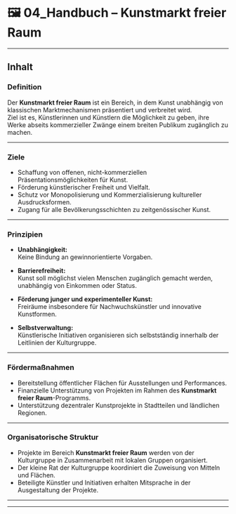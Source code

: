 # 🖼️ 04_Handbuch – Kunstmarkt freier Raum

---

## Inhalt

### Definition

Der **Kunstmarkt freier Raum** ist ein Bereich, in dem Kunst unabhängig von klassischen Marktmechanismen präsentiert und verbreitet wird.  
Ziel ist es, Künstlerinnen und Künstlern die Möglichkeit zu geben, ihre Werke abseits kommerzieller Zwänge einem breiten Publikum zugänglich zu machen.

---

### Ziele

- Schaffung von offenen, nicht-kommerziellen Präsentationsmöglichkeiten für Kunst.
- Förderung künstlerischer Freiheit und Vielfalt.
- Schutz vor Monopolisierung und Kommerzialisierung kultureller Ausdrucksformen.
- Zugang für alle Bevölkerungsschichten zu zeitgenössischer Kunst.

---

### Prinzipien

- **Unabhängigkeit:**  
  Keine Bindung an gewinnorientierte Vorgaben.
  
- **Barrierefreiheit:**  
  Kunst soll möglichst vielen Menschen zugänglich gemacht werden, unabhängig von Einkommen oder Status.
  
- **Förderung junger und experimenteller Kunst:**  
  Freiräume insbesondere für Nachwuchskünstler und innovative Kunstformen.

- **Selbstverwaltung:**  
  Künstlerische Initiativen organisieren sich selbstständig innerhalb der Leitlinien der Kulturgruppe.

---

### Fördermaßnahmen

- Bereitstellung öffentlicher Flächen für Ausstellungen und Performances.
- Finanzielle Unterstützung von Projekten im Rahmen des **Kunstmarkt freier Raum**-Programms.
- Unterstützung dezentraler Kunstprojekte in Stadtteilen und ländlichen Regionen.

---

### Organisatorische Struktur

- Projekte im Bereich **Kunstmarkt freier Raum** werden von der Kulturgruppe in Zusammenarbeit mit lokalen Gruppen organisiert.
- Der kleine Rat der Kulturgruppe koordiniert die Zuweisung von Mitteln und Flächen.
- Beteiligte Künstler und Initiativen erhalten Mitsprache in der Ausgestaltung der Projekte.

---

<!--
Autor: Fabio Weidner
Version: 1.0
Sektion: Kultur
Veröffentlichung: April 2025
-->

---

